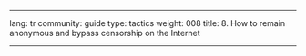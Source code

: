 

---

lang: tr
community: guide
type: tactics
weight: 008
title:  8. How to remain anonymous and bypass censorship on the Internet

---

<stub>

